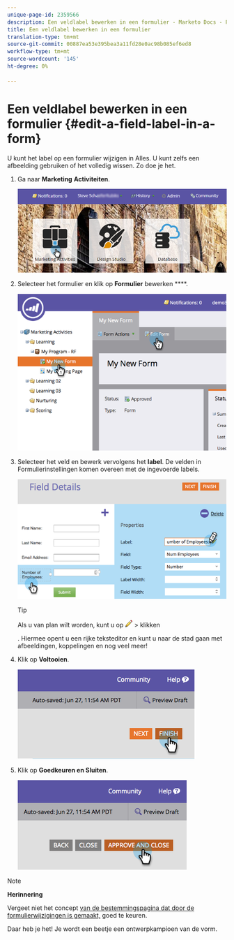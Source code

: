 ```yaml
---
unique-page-id: 2359566
description: Een veldlabel bewerken in een formulier - Marketo Docs - Productdocumentatie
title: Een veldlabel bewerken in een formulier
translation-type: tm+mt
source-git-commit: 00887ea53e395bea3a11fd28e0ac98b085ef6ed8
workflow-type: tm+mt
source-wordcount: '145'
ht-degree: 0%

---
```



# Een veldlabel bewerken in een formulier {#edit-a-field-label-in-a-form}

U kunt het label op een formulier wijzigen in Alles. U kunt zelfs een afbeelding gebruiken of het volledig wissen. Zo doe je het.

1. Ga naar **Marketing** **Activiteiten**.

   ![](assets/login-marketing-activities-3.png)

1. Selecteer het formulier en klik op **Formulier** bewerken ****.

   ![](assets/image2014-9-15-17-3a26-3a27.png)

1. Selecteer het veld en bewerk vervolgens het **label**. De velden in Formulierinstellingen komen overeen met de ingevoerde labels.

   ![](assets/image2014-9-15-17-3a26-3a42.png)

   >[!TIP]
   >
   >Als u van plan wilt worden, kunt u op ![](assets/image2014-9-15-17-3a27-3a7.png) > klikken
   >
   > . Hiermee opent u een rijke teksteditor en kunt u naar de stad gaan met afbeeldingen, koppelingen en nog veel meer!

1. Klik op **Voltooien**.

   ![](assets/image2014-9-15-17-3a27-3a26.png)

1. Klik op **Goedkeuren en Sluiten**.

   ![](assets/image2014-9-15-17-3a27-3a44.png)

>[!NOTE]
>
>**Herinnering**
>
>Vergeet niet het concept [van de bestemmingspagina dat door de formulierwijzigingen is gemaakt,](../../../../product-docs/demand-generation/landing-pages/understanding-landing-pages/approve-unapprove-or-delete-a-landing-page.md) goed te keuren.

Daar heb je het! Je wordt een beetje een ontwerpkampioen van de vorm.

